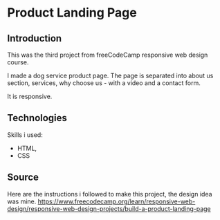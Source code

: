 # Product Landing Page

## Introduction

This was the third project from freeCodeCamp responsive web design course. 

I made a dog service product page. The page is separated into about us section, services, why choose us - with a video and a contact form. 

It is responsive.

## Technologies

Skills i used: 
- HTML, 
- CSS

## Source
Here are the instructions i followed to make this project, the design idea was mine.
https://www.freecodecamp.org/learn/responsive-web-design/responsive-web-design-projects/build-a-product-landing-page
